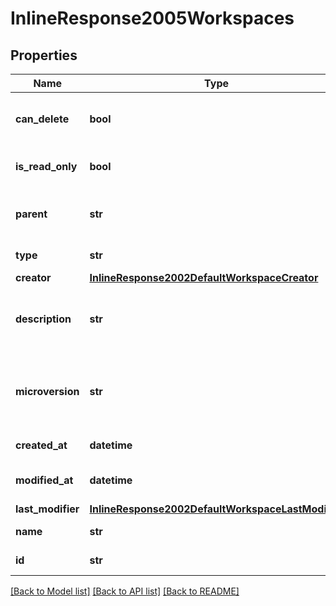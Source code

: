 # InlineResponse2005Workspaces

## Properties
Name | Type | Description | Notes
------------ | ------------- | ------------- | -------------
**can_delete** | **bool** | Whether workspace can be deleted | 
**is_read_only** | **bool** | Whether workspace is read-only | 
**parent** | **str** | ID of workspace&#39;s parent version | 
**type** | **str** | Type of record | 
**creator** | [**InlineResponse2002DefaultWorkspaceCreator**](InlineResponse2002DefaultWorkspaceCreator.md) |  | 
**description** | **str** | User-provided description of workspace | 
**microversion** | **str** | Document microversion ID that is the root of the             workspace branch | 
**created_at** | **datetime** | Creation date | 
**modified_at** | **datetime** | Last modification date | 
**last_modifier** | [**InlineResponse2002DefaultWorkspaceLastModifier**](InlineResponse2002DefaultWorkspaceLastModifier.md) |  | 
**name** | **str** | name of workspace | 
**id** | **str** | ID of workspace | 

[[Back to Model list]](../README.md#documentation-for-models) [[Back to API list]](../README.md#documentation-for-api-endpoints) [[Back to README]](../README.md)


